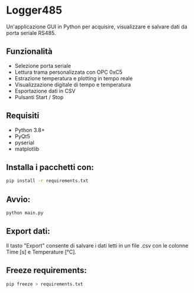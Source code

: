 # Logger485

Un'applicazione GUI in Python per acquisire, visualizzare e salvare dati da porta seriale RS485.

## Funzionalità

- Selezione porta seriale
- Lettura trama personalizzata con OPC 0xC5
- Estrazione temperatura e plotting in tempo reale
- Visualizzazione digitale di tempo e temperatura
- Esportazione dati in CSV
- Pulsanti Start / Stop

## Requisiti

- Python 3.8+
- PyQt5
- pyserial
- matplotlib

## Installa i pacchetti con:

```bash
pip install -r requirements.txt
```

##  Avvio:
```bash
python main.py
```

## Export dati:
Il tasto "Export" consente di salvare i dati letti in un file .csv con le colonne Time [s] e Temperature [°C].

## Freeze requirements:
```bash
pip freeze > requirements.txt
```




